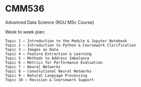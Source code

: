 # CMM536

Advanced Data Science (RGU MSc Course)

Week to week plan:


    Topic 1 – Introduction to the Module & Jupyter Notebook
    Topic 2 – Introduction to Python & Coursework Clarification
    Topic 3 – Images as Data
    Topic 4 – Feature Extraction & Learning
    Topic 5 – Methods to Address Imbalance
    Topic 6 – Metrics for Performance Evaluation
    Topic 7 – Neural Networks
    Topic 8 – Convolutional Neural Networks
    Topic 9 – Natural Language Processing
    Topic 10 – Revision & Coursework Support
